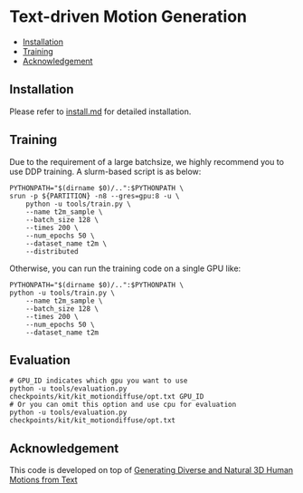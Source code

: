 # Text-driven Motion Generation

<!-- TOC -->

- [Installation](#installation)
- [Training](#prepare-environment)
- [Acknowledgement](#acknowledgement)

<!-- TOC -->

## Installation

Please refer to [install.md](install.md) for detailed installation.

## Training

Due to the requirement of a large batchsize, we highly recommend you to use DDP training. A slurm-based script is as below:

```shell
PYTHONPATH="$(dirname $0)/..":$PYTHONPATH \
srun -p ${PARTITION} -n8 --gres=gpu:8 -u \
    python -u tools/train.py \
    --name t2m_sample \
    --batch_size 128 \
    --times 200 \
    --num_epochs 50 \
    --dataset_name t2m \
    --distributed
```

Otherwise, you can run the training code on a single GPU like:

```shell
PYTHONPATH="$(dirname $0)/..":$PYTHONPATH \
python -u tools/train.py \
    --name t2m_sample \
    --batch_size 128 \
    --times 200 \
    --num_epochs 50 \
    --dataset_name t2m
```

## Evaluation

```shell
# GPU_ID indicates which gpu you want to use
python -u tools/evaluation.py checkpoints/kit/kit_motiondiffuse/opt.txt GPU_ID
# Or you can omit this option and use cpu for evaluation
python -u tools/evaluation.py checkpoints/kit/kit_motiondiffuse/opt.txt
```

## Acknowledgement

This code is developed on top of [Generating Diverse and Natural 3D Human Motions from Text](https://github.com/EricGuo5513/text-to-motion)
